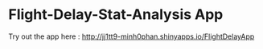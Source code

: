 # Flight-Delay-Stat-Analysis App
Try out the app here : http://jj1tt9-minh0phan.shinyapps.io/FlightDelayApp
